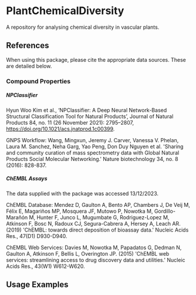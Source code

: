 # PlantChemicalDiversity

A repository for analysing chemical diversity in vascular plants.

## References

When using this package, please cite the appropriate data sources. These are detailed below.

### Compound Properties

##### NPClassifier

Hyun Woo Kim et al., ‘NPClassifier: A Deep Neural Network-Based Structural Classification Tool for Natural Products’,
Journal of Natural Products 84, no. 11 (26 November 2021): 2795–2807, https://doi.org/10.1021/acs.jnatprod.1c00399.

GNPS Workflow:
Wang, Mingxun, Jeremy J. Carver, Vanessa V. Phelan, Laura M. Sanchez, Neha Garg, Yao Peng, Don Duy Nguyen et al. 'Sharing and community curation of
mass spectrometry data with Global Natural Products Social Molecular Networking.' Nature biotechnology 34, no. 8 (2016): 828-837.

##### ChEMBL Assays

The data supplied with the package was accessed 13/12/2023.

ChEMBL Database:
Mendez D, Gaulton A, Bento AP, Chambers J, De Veij M, Félix E, Magariños MP, Mosquera JF, Mutowo P, Nowotka M, Gordillo-Marañón M, Hunter F, Junco L,
Mugumbate G, Rodriguez-Lopez M, Atkinson F, Bosc N, Radoux CJ, Segura-Cabrera A, Hersey A, Leach AR. (2019) 'ChEMBL: towards direct deposition of
bioassay data.' Nucleic Acids Res., 47(D1) D930-D940.

ChEMBL Web Services:
Davies M, Nowotka M, Papadatos G, Dedman N, Gaulton A, Atkinson F, Bellis L, Overington JP. (2015) 'ChEMBL web services: streamlining access to drug
discovery data and utilities.' Nucleic Acids Res., 43(W1) W612-W620.

## Usage Examples
